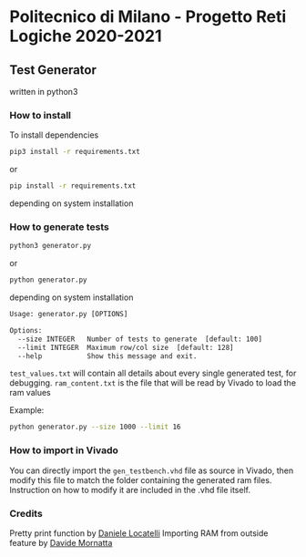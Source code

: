 # Politecnico di Milano - Progetto Reti Logiche 2020-2021

## Test Generator

written in python3

### How to install

To install dependencies

```bash
pip3 install -r requirements.txt 
```

or

```bash
pip install -r requirements.txt 
```

depending on system installation

### How to generate tests

```bash
python3 generator.py
```

or

```bash
python generator.py
```

depending on system installation

```txt
Usage: generator.py [OPTIONS]

Options:
  --size INTEGER   Number of tests to generate  [default: 100]
  --limit INTEGER  Maximum row/col size  [default: 128]
  --help           Show this message and exit.
```

```test_values.txt``` will contain all details about every single generated test, for debugging.
```ram_content.txt``` is the file that will be read by Vivado to load the ram values

Example:

```sh
python generator.py --size 1000 --limit 16
```

### How to import in Vivado

You can directly import the ```gen_testbench.vhd``` file as source in Vivado, then modify this file to match the folder containing the generated ram files. Instruction on how to modify it are included in the .vhd file itself.

<!-- #### Example output
test.txt:
```
8
signal RAM: ram_type := (
			0 => std_logic_vector(to_unsigned(4, 8)),
			1 => std_logic_vector(to_unsigned(2, 8)),
			2 => std_logic_vector(to_unsigned(158, 8)),
			3 => std_logic_vector(to_unsigned(26, 8)),
			4 => std_logic_vector(to_unsigned(105, 8)),
			5 => std_logic_vector(to_unsigned(139, 8)),
			6 => std_logic_vector(to_unsigned(79, 8)),
			7 => std_logic_vector(to_unsigned(110, 8)),
			8 => std_logic_vector(to_unsigned(20, 8)),
			9 => std_logic_vector(to_unsigned(242, 8)),
			others => (others => '0'));
```

solution.txt
```
	assert RAM(10) = std_logic_vector(to_unsigned(255, 8)) report "TEST FALLITO (WORKING ZONE). Expected  255  found " & integer'image(to_integer(unsigned(RAM(10))))  severity failure;
	assert RAM(11) = std_logic_vector(to_unsigned(12, 8)) report "TEST FALLITO (WORKING ZONE). Expected  12  found " & integer'image(to_integer(unsigned(RAM(11))))  severity failure;
	assert RAM(12) = std_logic_vector(to_unsigned(170, 8)) report "TEST FALLITO (WORKING ZONE). Expected  170  found " & integer'image(to_integer(unsigned(RAM(12))))  severity failure;
	assert RAM(13) = std_logic_vector(to_unsigned(238, 8)) report "TEST FALLITO (WORKING ZONE). Expected  238  found " & integer'image(to_integer(unsigned(RAM(13))))  severity failure;
	assert RAM(14) = std_logic_vector(to_unsigned(118, 8)) report "TEST FALLITO (WORKING ZONE). Expected  118  found " & integer'image(to_integer(unsigned(RAM(14))))  severity failure;
	assert RAM(15) = std_logic_vector(to_unsigned(180, 8)) report "TEST FALLITO (WORKING ZONE). Expected  180  found " & integer'image(to_integer(unsigned(RAM(15))))  severity failure;
	assert RAM(16) = std_logic_vector(to_unsigned(0, 8)) report "TEST FALLITO (WORKING ZONE). Expected  0  found " & integer'image(to_integer(unsigned(RAM(16))))  severity failure;
	assert RAM(17) = std_logic_vector(to_unsigned(255, 8)) report "TEST FALLITO (WORKING ZONE). Expected  255  found " & integer'image(to_integer(unsigned(RAM(17))))  severity failure;

```

### Main Functions, if you want to hack with the generator:
For example, to create 100 random tests (in raw form, aka as a single output line): 

```python
generate_raw_tests(to_generate=100)
```

To pretty print a test:

```python
# Generate a single random test
cols, rows = randint(1, 128), randint(1, 128)
ram = generate_ram(cols, rows)

# Pretty print into VHDL code snippets
pretty_print_ram(ram)
```
-->

### Credits
Pretty print function by [Daniele Locatelli](https://github.com/locadani)
Importing RAM from outside feature by [Davide Mornatta](https://github.com/davidemornatta)
